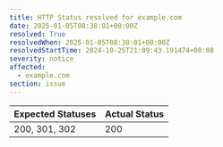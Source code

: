 ```yaml
---
title: HTTP Status resolved for example.com
date: 2025-01-05T08:38:01+00:00Z
resolved: True
resolvedWhen: 2025-01-05T08:38:01+00:00Z
resolvedStartTime: 2024-10-25T21:09:43.191474+00:00
severity: notice
affected:
  - example.com
section: issue
---
```


| Expected Statuses | Actual Status  |
|-------------------|----------------|
| 200, 301, 302 | 200 |
